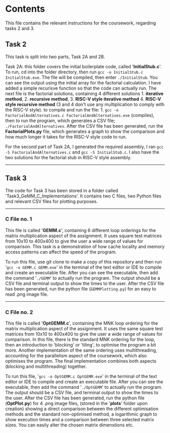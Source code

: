 # Contents
This file contains the relevant instructions for the coursework, regarding tasks 2 and 3.

## Task 2
This task is split into two parts, Task 2A and 2B.

Task 2A: this folder covers the initial boilerplate code, called '**InitialStub.c**'. To run, cd into the folder directory, then run ``gcc -o InitialStub.c InitialStub.exe``. The file will be compiled, then enter ``./InitialStub``. You can see the output using the initial array for the factorial calculation. I have added a simple recurisve function so that the code can actually run.
The next file is the factorial solutions, containing 4 different solutions 1. **iterative method**, 2. **recursive method**, 3. **RISC-V style iterative method** 4. **RISC-V style recursive method** (3 and 4 don't use any multiplication to comply with the RISC-V style). to compile and run the file: 1. ``gcc -o FactorialAndAlternatives.c FactorialAndAlternatives.exe`` (compiles), then to run the program, which generates a CSV file; ``./FactorialAndAlternatives``. After the CSV file has been generated, run the **FactorialPlots.py** file, which generates a graph to show the comparison and how much longer it takes for the RISC-V style code to run. 

For the second part of Task 2A, I generated the required assembly, I ran ``gcc -S FactorialAndAlternatives.c`` and ``gcc -S InitialStub.c``. I also have the two solutions for the factorial stub in RISC-V style assembly. 

---
## Task 3

The code for Task 3 has been stored in a folder called 'Task3_GeMM_C_Implementations'. It contains two C files, two Python files and relevant CSV files for plotting purposes.

---
### C File no. 1

This file is called '**GEMM.c**', containing 6 different loop orderings for the matrix multiplication aspect of the assignment. It uses square test matrices from 10x10 to 400x400 to give the user a wide range of values for comparison. This task is a demonstration of how cache locality and memory access patterns can affect the speed of the program. 

To run this file, use git clone to make a copy of this repository and then run '```gcc -o GEMM.c GEMM.exe```' in the terminal of the text editor or IDE to compile and create an executable file. After you can see the executable, then add the command '```./GEMM```' to actually run the program. The output should be a CSV file and terminal output to show the times to the user. After the CSV file has been generated, run the python file (``GEMMPlotting.py``) for an easy to read .png image file.

---
### C File no. 2

This file is called '**OptGEMM.c**', containing the MNK loop ordering for the matrix multiplication aspect of the assignment. It uses the same square test matrices from 10x10 to 400x400 to give the user a wide range of values for comparison. In this file, there is the standard MNK ordering for the loop, then an introduction to 'blocking' or 'tiling', to optimise the program a bit more. Another implementation of the same ordering uses multithreading, accounting for the parallelism aspect of the coursework, which also optimises the program. The final implementation combines both aspects (blocking and multithreading) together. 

To run this file, '``gcc -o OptGEMM.c OptGEMM.exe``' in the terminal of the text editor or IDE to compile and create an executable file. After you can see the executable, then add the command '``./OptGEMM``' to actually run the program. The output should be a CSV file, and terminal output to show the times to the user. After the CSV file has been generated, run the python file (**OptPlot.py**) for 4 .png image files, (stored in the '**plots**' folder upon creation) showing a direct comparison between the different optimisation methods and the standard non-optimised method, a logarithmic graph to show execution times and a comparison between three selected matrix sizes. You can easily alter the chosen matrix dimenstions etc. 
